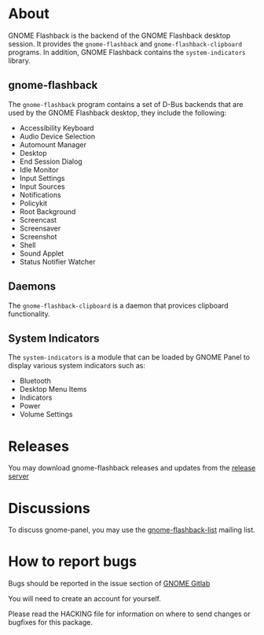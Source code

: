 # About

GNOME Flashback is the backend of the GNOME Flashback desktop session. It 
provides the `gnome-flashback` and `gnome-flashback-clipboard` programs.
In addition, GNOME Flashback contains the `system-indicators` library.

## gnome-flashback

The `gnome-flashback` program contains a set of D-Bus backends that are used by
the GNOME Flashback desktop, they include the following:

* Accessibility Keyboard
* Audio Device Selection
* Automount Manager
* Desktop
* End Session Dialog
* Idle Monitor
* Input Settings
* Input Sources
* Notifications
* Policykit
* Root Background
* Screencast
* Screensaver
* Screenshot
* Shell
* Sound Applet
* Status Notifier Watcher

## Daemons

The `gnome-flashback-clipboard` is a daemon that provices clipboard
functionality.

## System Indicators

The `system-indicators` is a module that can be loaded by GNOME Panel
to display various system indicators such as:

* Bluetooth
* Desktop Menu Items
* Indicators
* Power
* Volume Settings

# Releases

You may download gnome-flashback releases and updates from the
[release server](http://download.gnome.org/sources/gnome-flashback/)

# Discussions

To discuss gnome-panel, you may use the
[gnome-flashback-list](http://mail.gnome.org/mailman/listinfo/gnome-flashback-list) mailing list.

# How to report bugs

Bugs should be reported in the issue section of
[GNOME Gitlab](https://gitlab.gnome.org/GNOME/gnome-flashback/issues)

You will need to create an account for yourself.

Please read the HACKING file for information on where to send changes or
bugfixes for this package.
